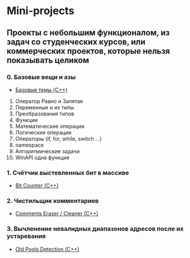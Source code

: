 # Mini-projects

## Проекты с небольшим функционалом, из задач со студенческих курсов, или коммерческих проектов, которые нельзя показывать целиком

### 0. Базовые вещи и азы
* [Базовые темы (C++)](https://github.com/knightrider17/mini-projects/tree/master/AllCppBaisics-6MainThings)

1. Оператор Равно и Запятая
2. Переменные и их типы
3. Преобразования типов
4. Функции
5. Математические операции
6. Логические операции
7. Операторы (if, for, while, switch ...)
8. namespace
9.  Алгоритмические задачи
10. WinAPI одна функция

### 1. Счётчик выстевленных бит в массиве
* [Bit Counter (C++)](https://github.com/knightrider17/mini-projects/tree/master/BitCounterConsApp)
### 2. Чистильщик комментариев
* [Comments Eraser / Cleaner (C++)](https://github.com/knightrider17/mini-projects/tree/master/%D0%A1ommentsCleanerConsApp)
### 3. Вычленение невалидных диапазонов адресов после их устаревания 
* [Old Pools Detection (C++)](https://github.com/knightrider17/PoolsTestConsApp)



